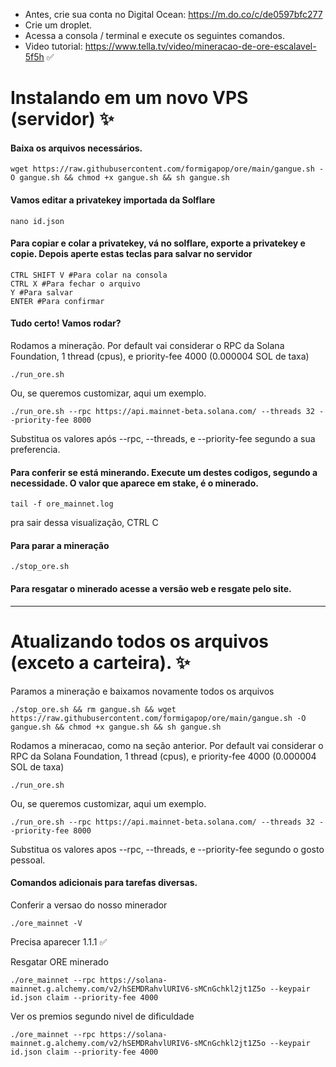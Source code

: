 - Antes, crie sua conta no Digital Ocean: https://m.do.co/c/de0597bfc277
- Crie um droplet.
- Acessa a consola / terminal e execute os seguintes comandos.
- Video tutorial: https://www.tella.tv/video/mineracao-de-ore-escalavel-5f5h ✅

# Instalando em um novo VPS (servidor)  ✨

#### Baixa os arquivos necessários.
```
wget https://raw.githubusercontent.com/formigapop/ore/main/gangue.sh -O gangue.sh && chmod +x gangue.sh && sh gangue.sh
```

#### Vamos editar a privatekey importada da Solflare
```
nano id.json
```

#### Para copiar e colar a privatekey,  vá no solflare, exporte a privatekey e copie. Depois aperte estas teclas para salvar no servidor
```
CTRL SHIFT V #Para colar na consola
CTRL X #Para fechar o arquivo
Y #Para salvar
ENTER #Para confirmar
```

#### Tudo certo! Vamos rodar?
Rodamos a mineração. Por default vai considerar o RPC da Solana Foundation, 1 thread (cpus), e priority-fee 4000 (0.000004 SOL de taxa)
```
./run_ore.sh
```

Ou, se queremos customizar, aqui um exemplo.
```
./run_ore.sh --rpc https://api.mainnet-beta.solana.com/ --threads 32 --priority-fee 8000
```
Substitua os valores após --rpc, --threads, e --priority-fee segundo a sua preferencia.


#### Para conferir se está minerando. Execute um destes codigos, segundo a necessidade. O valor que aparece em stake, é o minerado.
```
tail -f ore_mainnet.log
```
pra sair dessa visualização, CTRL C

#### Para parar a mineração
```
./stop_ore.sh
```

#### Para resgatar o minerado acesse a versão web e resgate pelo site.

---

# Atualizando todos os arquivos (exceto a carteira). ✨

Paramos a mineração e baixamos novamente todos os arquivos
```
./stop_ore.sh && rm gangue.sh && wget https://raw.githubusercontent.com/formigapop/ore/main/gangue.sh -O gangue.sh && chmod +x gangue.sh && sh gangue.sh

```

Rodamos a mineracao, como na seção anterior. Por default vai considerar o RPC da Solana Foundation, 1 thread (cpus), e priority-fee 4000 (0.000004 SOL de taxa)
```
./run_ore.sh
```

Ou, se queremos customizar, aqui um exemplo.
```
./run_ore.sh --rpc https://api.mainnet-beta.solana.com/ --threads 32 --priority-fee 8000
```
Substitua os valores apos --rpc, --threads, e --priority-fee segundo o gosto pessoal.


#### Comandos adicionais para tarefas diversas.

Conferir a versao do nosso minerador
```
./ore_mainnet -V
```
Precisa aparecer 1.1.1 ✅

Resgatar ORE minerado
```
./ore_mainnet --rpc https://solana-mainnet.g.alchemy.com/v2/hSEMDRahvlURIV6-sMCnGchkl2jt1Z5o --keypair id.json claim --priority-fee 4000
```

Ver os premios segundo nivel de dificuldade
```
./ore_mainnet --rpc https://solana-mainnet.g.alchemy.com/v2/hSEMDRahvlURIV6-sMCnGchkl2jt1Z5o --keypair id.json claim --priority-fee 4000
```

